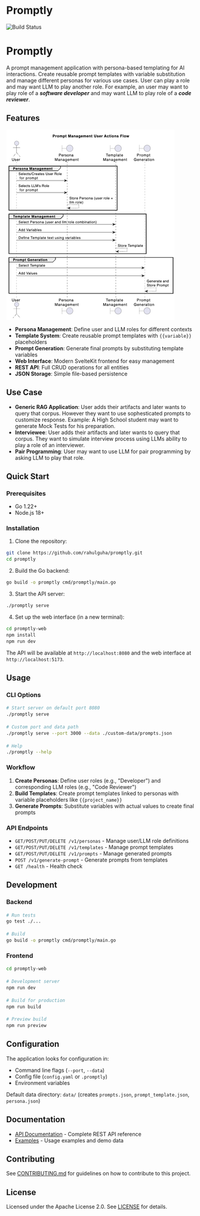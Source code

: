 # Promptly

![Build Status](https://github.com/rahulguha/promptly/actions/workflows/ci.yml/badge.svg)

# Promptly

A prompt management application with persona-based templating for AI interactions. Create reusable prompt templates with variable substitution and manage different personas for various use cases. User can play a role and may want LLM to play another role. For example, an user may want to play role of a **_software developer_** and may want LLM to play role of a **_code reviewer_**.

## Features

![alt text](image.png)

- **Persona Management**: Define user and LLM roles for different contexts
- **Template System**: Create reusable prompt templates with `{{variable}}` placeholders
- **Prompt Generation**: Generate final prompts by substituting template variables
- **Web Interface**: Modern SvelteKit frontend for easy management
- **REST API**: Full CRUD operations for all entities
- **JSON Storage**: Simple file-based persistence

## Use Case

- **Generic RAG Application**: User adds their artifacts and later wants to query that corpus. However they want to use sophesticated prompts to customize response. Example: A High School student may want to generate Mock Tests for his preparation.
- **Interviewee**: User adds their artifacts and later wants to query that corpus. They want to simulate interview process using LLMs ability to play a role of an interviewer.
- **Pair Programming**: User may want to use LLM for pair programming by asking LLM to play that role.

## Quick Start

### Prerequisites

- Go 1.22+
- Node.js 18+

### Installation

1. Clone the repository:

```bash
git clone https://github.com/rahulguha/promptly.git
cd promptly
```

2. Build the Go backend:

```bash
go build -o promptly cmd/promptly/main.go
```

3. Start the API server:

```bash
./promptly serve
```

4. Set up the web interface (in a new terminal):

```bash
cd promptly-web
npm install
npm run dev
```

The API will be available at `http://localhost:8080` and the web interface at `http://localhost:5173`.

## Usage

### CLI Options

```bash
# Start server on default port 8080
./promptly serve

# Custom port and data path
./promptly serve --port 3000 --data ./custom-data/prompts.json

# Help
./promptly --help
```

### Workflow

1. **Create Personas**: Define user roles (e.g., "Developer") and corresponding LLM roles (e.g., "Code Reviewer")
2. **Build Templates**: Create prompt templates linked to personas with variable placeholders like `{{project_name}}`
3. **Generate Prompts**: Substitute variables with actual values to create final prompts

### API Endpoints

- `GET/POST/PUT/DELETE /v1/personas` - Manage user/LLM role definitions
- `GET/POST/PUT/DELETE /v1/templates` - Manage prompt templates
- `GET/POST/PUT/DELETE /v1/prompts` - Manage generated prompts
- `POST /v1/generate-prompt` - Generate prompts from templates
- `GET /health` - Health check

## Development

### Backend

```bash
# Run tests
go test ./...

# Build
go build -o promptly cmd/promptly/main.go
```

### Frontend

```bash
cd promptly-web

# Development server
npm run dev

# Build for production
npm run build

# Preview build
npm run preview
```

## Configuration

The application looks for configuration in:

- Command line flags (`--port`, `--data`)
- Config file (`config.yaml` or `.promptly`)
- Environment variables

Default data directory: `data/` (creates `prompts.json`, `prompt_template.json`, `persona.json`)

## Documentation

- [API Documentation](API.md) - Complete REST API reference
- [Examples](examples/) - Usage examples and demo data

## Contributing

See [CONTRIBUTING.md](CONTRIBUTING.md) for guidelines on how to contribute to this project.

## License

Licensed under the Apache License 2.0. See [LICENSE](LICENSE) for details.
